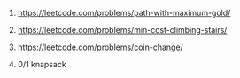 1. https://leetcode.com/problems/path-with-maximum-gold/

2. https://leetcode.com/problems/min-cost-climbing-stairs/

3. https://leetcode.com/problems/coin-change/

4. 0/1 knapsack
